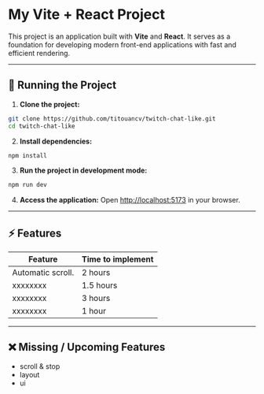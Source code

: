 # My Vite + React Project

This project is an application built with **Vite** and **React**. It serves as a foundation for developing modern front-end applications with fast and efficient rendering.

---

## 🚀 Running the Project

1. **Clone the project:**

```bash
git clone https://github.com/titouancv/twitch-chat-like.git
cd twitch-chat-like
```

2. **Install dependencies:**

```bash
npm install
```

3. **Run the project in development mode:**

```bash
npm run dev
```

4. **Access the application:**
   Open [http://localhost:5173](http://localhost:5173) in your browser.

---

## ⚡ Features

| Feature                             | Time to implement |
| ----------------------------------- | ----------------- |
| Automatic scroll.                   | 2 hours           |
| xxxxxxxx                            | 1.5 hours         |
| xxxxxxxx                            | 3 hours           |
| xxxxxxxx                            | 1 hour            |

---

## ❌ Missing / Upcoming Features

* scroll & stop
* layout
* ui
